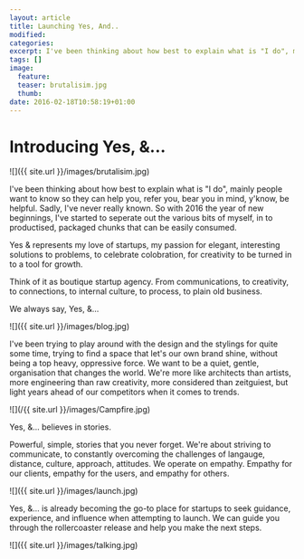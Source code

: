 ```yaml
---
layout: article
title: Launching Yes, And..
modified:
categories: 
excerpt: I've been thinking about how best to explain what is "I do", mainly people want to know so they can help you, refer you, bear you in mind, y'know, be helpful. Sadly, I've never really known. So with 2016 the year of new beginnings, I've started to seperate out the various bits of myself, in to productised, packaged chunks that can be easily consumed.
tags: []
image: 
  feature: 
  teaser: brutalisim.jpg
  thumb:
date: 2016-02-18T10:58:19+01:00
---
```

# Introducing Yes, &...

![]({{ site.url }}/images/brutalisim.jpg)



I've been thinking about how best to explain what is "I do", mainly people want to know so they can help you, refer you, bear you in mind, y'know, be helpful. Sadly, I've never really known. So with 2016 the year of new beginnings, I've started to seperate out the various bits of myself, in to productised, packaged chunks that can be easily consumed.

Yes & represents my love of startups, my passion for elegant, interesting solutions to problems, to celebrate colobration, for creativity to be turned in to a tool for growth.

Think of it as boutique startup agency. From communications, to creativity, to connections, to internal culture, to process, to plain old business.

We always say, Yes, &...

<!-- more -->

![]({{ site.url }}/images/blog.jpg)

I've been trying to play around with the design and the stylings for quite some time, trying to find a space that let's our own brand shine, without being a top heavy, oppressive force. We want to be a quiet, gentle, organisation that changes the world. We're more like architects than artists, more engineering than raw creativity, more considered than zeitguiest, but light years ahead of our competitors when it comes to trends.

![](/{{ site.url }}/images/Campfire.jpg)

Yes, &... believes in stories.

Powerful, simple, stories that you never forget. We're about striving to communicate, to constantly overcoming the challenges of langauge, distance, culture, approach, attitudes. We operate on empathy. Empathy for our clients, empathy for the users, and empathy for others.

![]({{ site.url }}/images/launch.jpg)

Yes, &... is already becoming the go-to place for startups to seek guidance, experience, and influence when attempting to launch. We can guide you through the rollercoaster release and help you make the next steps.

![]({{ site.url }}/images/talking.jpg)

